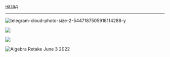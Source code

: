 [назад](algem.md)
***
![telegram-cloud-photo-size-2-5447187505918114288-y](https://github.com/user-attachments/assets/1e63eafc-9d03-474a-a0fe-613d4ed245b3)

![](https://github.com/user-attachments/assets/f3f88c4c-426c-4b7a-99e7-8fd0358779c3)

![](https://github.com/user-attachments/assets/6902a4c9-b606-4f69-b7a6-1e711a4762ea)

![Algebra Retake June 3 2022](https://github.com/user-attachments/assets/e812f43d-d75e-49ca-9c62-c1c9579b44d6)
